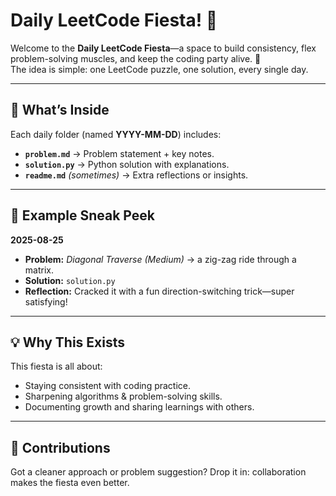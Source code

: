 # Daily LeetCode Fiesta! 🌟  

Welcome to the **Daily LeetCode Fiesta**—a space to build consistency, flex problem-solving muscles, and keep the coding party alive. 🎉  
The idea is simple: one LeetCode puzzle, one solution, every single day.  

---

## 📌 What’s Inside  
Each daily folder (named **YYYY-MM-DD**) includes:  
- **`problem.md`** → Problem statement + key notes.  
- **`solution.py`** → Python solution with explanations.  
- **`readme.md`** *(sometimes)* → Extra reflections or insights.  

---
## 🎯 Example Sneak Peek  

**2025-08-25**  
- **Problem:** *Diagonal Traverse (Medium)* → a zig-zag ride through a matrix.  
- **Solution:** `solution.py`  
- **Reflection:** Cracked it with a fun direction-switching trick—super satisfying!  

---

## 💡 Why This Exists  
This fiesta is all about:  
- Staying consistent with coding practice.  
- Sharpening algorithms & problem-solving skills.  
- Documenting growth and sharing learnings with others.  

---

## 🤝 Contributions  
Got a cleaner approach or problem suggestion? Drop it in: collaboration makes the fiesta even better.  
